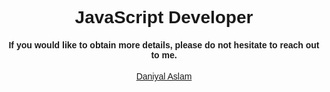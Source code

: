 <link rel="preconnect" href="https://fonts.googleapis.com">
<link rel="preconnect" href="https://fonts.gstatic.com" crossorigin>
<link href="https://fonts.googleapis.com/css2?family=Poppins:wght@400;500;600;700&display=swap" rel="stylesheet">
<div style="text-align:center;  font-family: 'Poppins', sans-serif;">
<h1 align="center" style="text-align:center;  font-family: 'Poppins', sans-serif;">JavaScript Developer </h1>
 
 <h4>If you would like to obtain more details, please do not hesitate to reach out to me.</h4>
  <a href="https://daniyalaslam.com/" target="_blank"> Daniyal Aslam </a>
</div>

